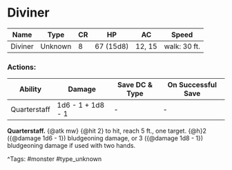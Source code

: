 # Diviner

| Name | Type | CR | HP | AC | Speed |
|------|------|----|----|----|-------|
| Diviner | Unknown | 8 | 67 (15d8) | 12, 15 | walk: 30 ft. |

### Actions:

| Ability | Damage | Save DC & Type | On Successful Save |
|---------|--------|----------------|--------------------|
| Quarterstaff | 1d6 - 1 + 1d8 - 1 | - | - |


**Quarterstaff.** {@atk mw} {@hit 2} to hit, reach 5 ft., one target. {@h}2 ({@damage 1d6 - 1}) bludgeoning damage, or 3 ({@damage 1d8 - 1}) bludgeoning damage if used with two hands.

^Tags: #monster #type_unknown